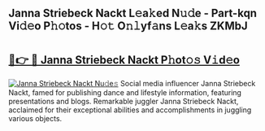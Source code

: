 ## Janna Striebeck Nackt L𝚎a𝚔ed N𝚞𝚍e - Part-kqn Vi𝚍𝚎o P𝚑𝚘tos - H𝚘𝚝 O𝚗𝚕yf𝚊ns L𝚎a𝚔s ZKMbJ

# <h2><a href="http://kf65ub7.oniu.top/?m=Janna+Striebeck+Nackt">🔗👉 🔴 Janna Striebeck Nackt P𝚑ot𝚘𝚜 V𝚒d𝚎o</a></h2>

[![Janna Striebeck Nackt Nu𝚍e𝚜](https://i.imgur.com/0qMVB7G.gif)](http://kf65ub7.oniu.top/?m=Janna+Striebeck+Nackt)
Social media influencer Janna Striebeck Nackt, famed for publishing dance and lifestyle information, featuring presentations and blogs. Remarkable juggler Janna Striebeck Nackt, acclaimed for their exceptional abilities and accomplishments in juggling various objects.  
